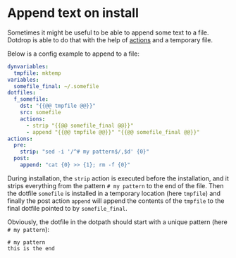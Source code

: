 # Append text on install

Sometimes it might be useful to be able to append some text to a
file. Dotdrop is able to do that with the help of
[actions](../config/config-actions.md) and a temporary file.

Below is a config example to append to a file:
```yaml
dynvariables:
  tmpfile: mktemp
variables:
  somefile_final: ~/.somefile
dotfiles:
  f_somefile:
    dst: "{{@@ tmpfile @@}}"
    src: somefile
    actions:
      - strip "{{@@ somefile_final @@}}"
      - append "{{@@ tmpfile @@}}" "{{@@ somefile_final @@}}"
actions:
  pre:
    strip: "sed -i '/^# my pattern$/,$d' {0}"
  post:
    append: "cat {0} >> {1}; rm -f {0}"
```
During installation, the `strip` action is executed before the installation, and it strips everything from the pattern `# my pattern` to the end of the file. Then the dotfile `somefile` is installed in a temporary location (here `tmpfile`) and finally the post action `append` will append the contents of the `tmpfile` to the final dotfile pointed to by `somefile_final`.

Obviously, the dotfile in the dotpath should start with a unique pattern (here `# my pattern`):
```
# my pattern
this is the end
```
